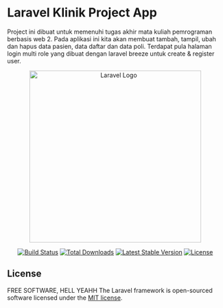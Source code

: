 # Laravel Klinik Project App
Project ini dibuat untuk memenuhi tugas akhir mata kuliah pemrograman berbasis web 2. 
Pada aplikasi ini kita akan membuat tambah, tampil, ubah dan hapus data pasien, data daftar dan data poli. Terdapat pula halaman login multi role yang dibuat dengan laravel breeze untuk create & register user. 

<p align="center"><a href="https://laravel.com" target="_blank"><img src="https://raw.githubusercontent.com/laravel/art/master/logo-lockup/5%20SVG/2%20CMYK/1%20Full%20Color/laravel-logolockup-cmyk-red.svg" width="400" alt="Laravel Logo"></a></p>

<p align="center">
<a href="https://github.com/laravel/framework/actions"><img src="https://github.com/laravel/framework/workflows/tests/badge.svg" alt="Build Status"></a>
<a href="https://packagist.org/packages/laravel/framework"><img src="https://img.shields.io/packagist/dt/laravel/framework" alt="Total Downloads"></a>
<a href="https://packagist.org/packages/laravel/framework"><img src="https://img.shields.io/packagist/v/laravel/framework" alt="Latest Stable Version"></a>
<a href="https://packagist.org/packages/laravel/framework"><img src="https://img.shields.io/packagist/l/laravel/framework" alt="License"></a>
</p>

## License

FREE SOFTWARE, HELL YEAHH
The Laravel framework is open-sourced software licensed under the [MIT license](https://opensource.org/licenses/MIT).
